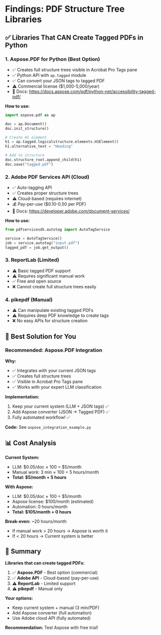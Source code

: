# Findings: PDF Structure Tree Libraries

## ✅ Libraries That CAN Create Tagged PDFs in Python

### 1. **Aspose.PDF for Python** (Best Option)
- ✅ Creates full structure trees visible in Acrobat Pro Tags pane
- ✅ Python API with `ap.tagged` module
- ✅ Can convert your JSON tags to tagged PDF
- ⚠️ Commercial license ($1,000-5,000/year)
- 📍 Docs: https://docs.aspose.com/pdf/python-net/accessibility-tagged-pdf/

**How to use:**
```python
import aspose.pdf as ap

doc = ap.Document()
doc.init_structure()

# Create H1 element
h1 = ap.tagged.logicalstructure.elements.H1Element()
h1.alternative_text = "Heading"

# Add to structure
doc.structure_root.append_child(h1)
doc.save("tagged.pdf")
```

### 2. **Adobe PDF Services API** (Cloud)
- ✅ Auto-tagging API
- ✅ Creates proper structure trees
- ⚠️ Cloud-based (requires internet)
- 💰 Pay-per-use ($0.10-0.50 per PDF)
- 📍 Docs: https://developer.adobe.com/document-services/

**How to use:**
```python
from pdfservicesdk.autotag import AutoTagService

service = AutoTagService()
job = service.autotag("input.pdf")
tagged_pdf = job.get_output()
```

### 3. **ReportLab** (Limited)
- ⚠️ Basic tagged PDF support
- ⚠️ Requires significant manual work
- ✅ Free and open source
- ❌ Cannot create full structure trees easily

### 4. **pikepdf** (Manual)
- ⚠️ Can manipulate existing tagged PDFs
- ⚠️ Requires deep PDF knowledge to create tags
- ❌ No easy APIs for structure creation

## 🎯 Best Solution for You

### Recommended: **Aspose.PDF Integration**

**Why:**
- ✅ Integrates with your current JSON tags
- ✅ Creates full structure trees
- ✅ Visible in Acrobat Pro Tags pane
- ✅ Works with your expert LLM classification

**Implementation:**
1. Keep your current system (LLM + JSON tags) ✅
2. Add Aspose converter (JSON → Tagged PDF) ✅
3. Fully automated workflow! ✅

**Code:** See `aspose_integration_example.py`

## 📊 Cost Analysis

**Current System:**
- LLM: $0.05/doc × 100 = $5/month
- Manual work: 3 min × 100 = 5 hours/month
- **Total: $5/month + 5 hours**

**With Aspose:**
- LLM: $0.05/doc × 100 = $5/month
- Aspose license: $100/month (estimated)
- Automation: 0 hours/month
- **Total: $105/month + 0 hours**

**Break-even:** ~20 hours/month
- If manual work > 20 hours → Aspose is worth it
- If < 20 hours → Current system is better

## 📝 Summary

**Libraries that can create tagged PDFs:**
1. ✅ **Aspose.PDF** - Best option (commercial)
2. ✅ **Adobe API** - Cloud-based (pay-per-use)
3. ⚠️ **ReportLab** - Limited support
4. ⚠️ **pikepdf** - Manual only

**Your options:**
- Keep current system + manual (3 min/PDF)
- Add Aspose converter (full automation)
- Use Adobe cloud API (fully automated)

**Recommendation:** Test Aspose with free trial!

